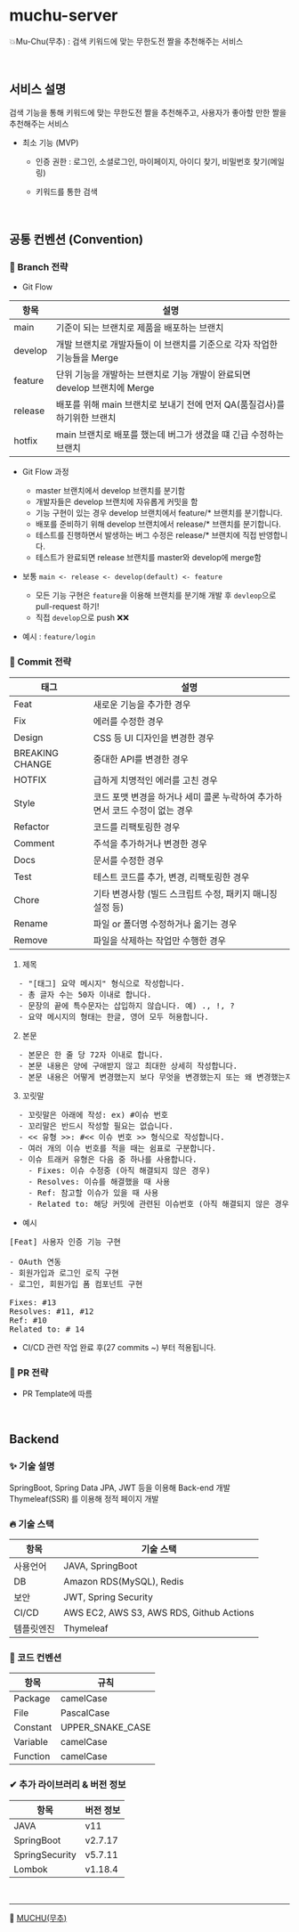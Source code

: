 # muchu-server
💥Mu-Chu(무추) : 검색 키워드에 맞는 무한도전 짤을 추천해주는 서비스

<br>

## 서비스 설명

검색 기능을 통해 키워드에 맞는 무한도전 짤을 추천해주고, 사용자가 좋아할 만한 짤을 추천해주는 서비스

- 최소 기능 (MVP)

  - 인증 권한 : 로그인, 소셜로그인, 마이페이지, 아이디 찾기, 비밀번호 찾기(메일링)
   
  - 키워드를 통한 검색

<br>

## 공통 컨벤션 (Convention)

### 🌴 Branch 전략 
- Git Flow

|  **항목**  |                                  **설명**                                   |
| ---------- | --------------------------------------------------------------------------- |
| main       | 기준이 되는 브랜치로 제품을 배포하는 브랜치                                  |
| develop    | 개발 브랜치로 개발자들이 이 브랜치를 기준으로 각자 작업한 기능들을 Merge      |
| feature    | 단위 기능을 개발하는 브랜치로 기능 개발이 완료되면 develop 브랜치에 Merge     |
| release    | 배포를 위해 main 브랜치로 보내기 전에 먼저 QA(품질검사)를 하기위한 브랜치     |
| hotfix     | main 브랜치로 배포를 했는데 버그가 생겼을 떄 긴급 수정하는 브랜치           |


- Git Flow 과정
  - master 브랜치에서 develop 브랜치를 분기함
  - 개발자들은 develop 브랜치에 자유롭게 커밋을 함
  - 기능 구현이 있는 경우 develop 브랜치에서 feature/* 브랜치를 분기합니다.
  - 배포를 준비하기 위해 develop 브랜치에서 release/* 브랜치를 분기합니다.
  - 테스트를 진행하면서 발생하는 버그 수정은 release/* 브랜치에 직접 반영합니다.
  - 테스트가 완료되면 release 브랜치를 master와 develop에 merge함

- 보통 `main <- release <- develop(default) <- feature`
  - 모든 기능 구현은 `feature`을 이용해 브랜치를 분기해 개발 후 `devleop`으로 pull-request 하기!
  - 직접 `develop`으로 push ❌❌
- 예시 : `feature/login` 


### 🍕 Commit 전략 

|  **태그**  |             **설명**                |
| ---------- | ---------------------------------- |
| Feat        | 새로운 기능을 추가한 경우                 |
| Fix     | 에러를 수정한 경우        |
| Design     | CSS 등 UI 디자인을 변경한 경우                  |
| BREAKING CHANGE     | 중대한 API를 변경한 경우                  |
| HOTFIX     | 급하게 치명적인 에러를 고친 경우                  |
| Style     | 코드 포맷 변경을 하거나 세미 콜론 누락하여 추가하면서 코드 수정이 없는 경우                  |
| Refactor     | 코드를 리팩토링한 경우                  |
| Comment     | 주석을 추가하거나 변경한 경우                 |
| Docs     | 문서를 수정한 경우                  |
| Test     | 테스트 코드를 추가, 변경, 리팩토링한 경우                 |
| Chore     | 기타 변경사항 (빌드 스크립트 수정, 패키지 매니징 설정 등)                  |
| Rename     | 파일 or 폴더명 수정하거나 옮기는 경우                 |
| Remove    | 	파일을 삭제하는 작업만 수행한 경우                 |

1. 제목
<pre>
  - "[태그] 요약 메시지" 형식으로 작성합니다.
  - 총 글자 수는 50자 이내로 합니다.
  - 문장의 끝에 특수문자는 삽입하지 않습니다. 예) ., !, ?
  - 요약 메시지의 형태는 한글, 영어 모두 허용합니다.
</pre>

2. 본문
<pre>
  - 본문은 한 줄 당 72자 이내로 합니다.
  - 본문 내용은 양에 구애받지 않고 최대한 상세히 작성합니다.
  - 본문 내용은 어떻게 변경했는지 보다 무엇을 변경했는지 또는 왜 변경했는지를 설명합니다.
</pre>

3. 꼬릿말
<pre>
  - 꼬릿말은 아래에 작성: ex) #이슈 번호
  - 꼬리말은 반드시 작성할 필요는 없습니다.
  - << 유형 >>: #<< 이슈 번호 >> 형식으로 작성합니다.
  - 여러 개의 이슈 번호를 적을 때는 쉼표로 구분합니다.
  - 이슈 트래커 유형은 다음 중 하나를 사용합니다.
    - Fixes: 이슈 수정중 (아직 해결되지 않은 경우)
    - Resolves: 이슈를 해결했을 때 사용
    - Ref: 참고할 이슈가 있을 때 사용
    - Related to: 해당 커밋에 관련된 이슈번호 (아직 해결되지 않은 경우)
</pre>
  
- 예시
<pre>
[Feat] 사용자 인증 기능 구현

- OAuth 연동
- 회원가입과 로그인 로직 구현
- 로그인, 회원가입 폼 컴포넌트 구현

Fixes: #13
Resolves: #11, #12
Ref: #10
Related to: # 14
</pre>

- CI/CD 관련 작업 완료 후(27 commits ~) 부터 적용됩니다.


### 🍭 PR 전략
- PR Template에 따름

<br>

## Backend

### ✨ 기술 설명
SpringBoot, Spring Data JPA, JWT 등을 이용해 Back-end 개발
<br>
Thymeleaf(SSR) 를 이용해 정적 페이지 개발  

### 🔥 기술 스택

|  **항목**  |  **기술 스택**                          |
| ---------- | --------------------------------------- |
| 사용언어   | JAVA, SpringBoot                         |
| DB         | Amazon RDS(MySQL), Redis                 |
| 보안       | JWT, Spring Security                     |
| CI/CD      | AWS EC2, AWS S3, AWS RDS, Github Actions |
| 템플릿엔진  | Thymeleaf                                | 

### 🔅 코드 컨벤션

|  **항목**  |    **규칙**            |
| ---------- | ---------------------- |
| Package    | camelCase              |
| File       | PascalCase             |
| Constant   | UPPER_SNAKE_CASE       |
| Variable   | camelCase              |
| Function   | camelCase              |


### ✔ 추가 라이브러리 & 버전 정보

|  **항목**  |  **버전 정보**    |
| ---------- | ------------------ |
| JAVA       |  v11               |
| SpringBoot |  v2.7.17           |
| SpringSecurity | v5.7.11        |
| Lombok     |  v1.18.4           |


<br>


---

🔗 [MUCHU(무추)](http://ec2-43-201-106-215.ap-northeast-2.compute.amazonaws.com:8080)
